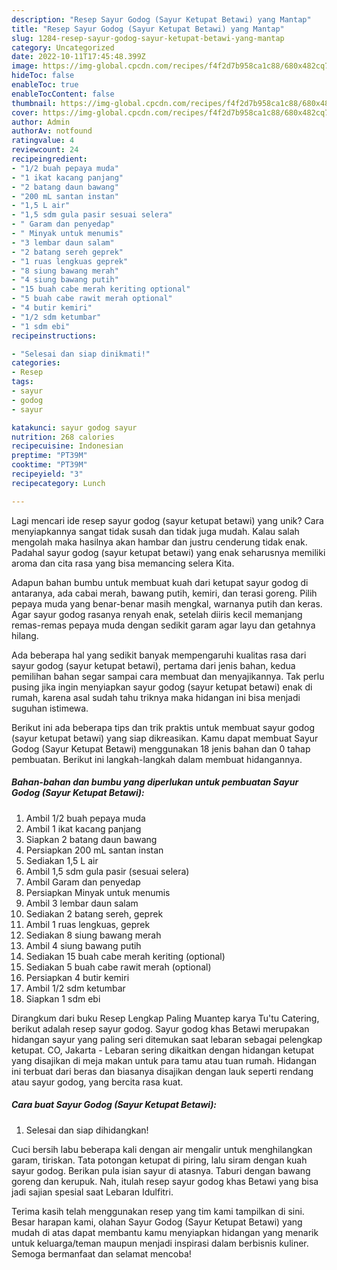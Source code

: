 ```yaml
---
description: "Resep Sayur Godog (Sayur Ketupat Betawi) yang Mantap"
title: "Resep Sayur Godog (Sayur Ketupat Betawi) yang Mantap"
slug: 1284-resep-sayur-godog-sayur-ketupat-betawi-yang-mantap
category: Uncategorized
date: 2022-10-11T17:45:48.399Z
image: https://img-global.cpcdn.com/recipes/f4f2d7b958ca1c88/680x482cq70/sayur-godog-sayur-ketupat-betawi-foto-resep-utama.jpg
hideToc: false
enableToc: true
enableTocContent: false
thumbnail: https://img-global.cpcdn.com/recipes/f4f2d7b958ca1c88/680x482cq70/sayur-godog-sayur-ketupat-betawi-foto-resep-utama.jpg
cover: https://img-global.cpcdn.com/recipes/f4f2d7b958ca1c88/680x482cq70/sayur-godog-sayur-ketupat-betawi-foto-resep-utama.jpg
author: Admin
authorAv: notfound
ratingvalue: 4
reviewcount: 24
recipeingredient:
- "1/2 buah pepaya muda"
- "1 ikat kacang panjang"
- "2 batang daun bawang"
- "200 mL santan instan"
- "1,5 L air"
- "1,5 sdm gula pasir sesuai selera"
- " Garam dan penyedap"
- " Minyak untuk menumis"
- "3 lembar daun salam"
- "2 batang sereh geprek"
- "1 ruas lengkuas geprek"
- "8 siung bawang merah"
- "4 siung bawang putih"
- "15 buah cabe merah keriting optional"
- "5 buah cabe rawit merah optional"
- "4 butir kemiri"
- "1/2 sdm ketumbar"
- "1 sdm ebi"
recipeinstructions:

- "Selesai dan siap dinikmati!"
categories:
- Resep
tags:
- sayur
- godog
- sayur

katakunci: sayur godog sayur 
nutrition: 268 calories
recipecuisine: Indonesian
preptime: "PT39M"
cooktime: "PT39M"
recipeyield: "3"
recipecategory: Lunch

---
```





Lagi mencari ide resep sayur godog (sayur ketupat betawi) yang unik? Cara menyiapkannya sangat tidak susah dan tidak juga mudah. Kalau salah mengolah maka hasilnya akan hambar dan justru cenderung tidak enak. Padahal sayur godog (sayur ketupat betawi) yang enak seharusnya memiliki aroma dan cita rasa yang bisa memancing selera Kita.





Adapun bahan bumbu untuk membuat kuah dari ketupat sayur godog di antaranya, ada cabai merah, bawang putih, kemiri, dan terasi goreng. Pilih pepaya muda yang benar-benar masih mengkal, warnanya putih dan keras. Agar sayur godog rasanya renyah enak, setelah diiris kecil memanjang remas-remas pepaya muda dengan sedikit garam agar layu dan getahnya hilang.

Ada beberapa hal yang sedikit banyak mempengaruhi kualitas rasa dari sayur godog (sayur ketupat betawi), pertama dari jenis bahan, kedua pemilihan bahan segar sampai cara membuat dan menyajikannya. Tak perlu pusing jika ingin menyiapkan sayur godog (sayur ketupat betawi) enak di rumah, karena asal sudah tahu triknya maka hidangan ini bisa menjadi suguhan istimewa.






Berikut ini ada beberapa tips dan trik praktis untuk membuat sayur godog (sayur ketupat betawi) yang siap dikreasikan. Kamu dapat membuat Sayur Godog (Sayur Ketupat Betawi) menggunakan 18 jenis bahan dan 0 tahap pembuatan. Berikut ini langkah-langkah dalam membuat hidangannya.

<!--inarticleads1-->

##### Bahan-bahan dan bumbu yang diperlukan untuk pembuatan Sayur Godog (Sayur Ketupat Betawi):

1. Ambil 1/2 buah pepaya muda
1. Ambil 1 ikat kacang panjang
1. Siapkan 2 batang daun bawang
1. Persiapkan 200 mL santan instan
1. Sediakan 1,5 L air
1. Ambil 1,5 sdm gula pasir (sesuai selera)
1. Ambil  Garam dan penyedap
1. Persiapkan  Minyak untuk menumis
1. Ambil 3 lembar daun salam
1. Sediakan 2 batang sereh, geprek
1. Ambil 1 ruas lengkuas, geprek
1. Sediakan 8 siung bawang merah
1. Ambil 4 siung bawang putih
1. Sediakan 15 buah cabe merah keriting (optional)
1. Sediakan 5 buah cabe rawit merah (optional)
1. Persiapkan 4 butir kemiri
1. Ambil 1/2 sdm ketumbar
1. Siapkan 1 sdm ebi


Dirangkum dari buku Resep Lengkap Paling Muantep karya Tu&#39;tu Catering, berikut adalah resep sayur godog. Sayur godog khas Betawi merupakan hidangan sayur yang paling seri ditemukan saat lebaran sebagai pelengkap ketupat. CO, Jakarta - Lebaran sering dikaitkan dengan hidangan ketupat yang disajikan di meja makan untuk para tamu atau tuan rumah. Hidangan ini terbuat dari beras dan biasanya disajikan dengan lauk seperti rendang atau sayur godog, yang bercita rasa kuat. 

<!--inarticleads2-->

##### Cara buat Sayur Godog (Sayur Ketupat Betawi):


1. Selesai dan siap dihidangkan!

Cuci bersih labu beberapa kali dengan air mengalir untuk menghilangkan garam, tiriskan. Tata potongan ketupat di piring, lalu siram dengan kuah sayur godog. Berikan pula isian sayur di atasnya. Taburi dengan bawang goreng dan kerupuk. Nah, itulah resep sayur godog khas Betawi yang bisa jadi sajian spesial saat Lebaran Idulfitri. 

Terima kasih telah menggunakan resep yang tim kami tampilkan di sini. Besar harapan kami, olahan Sayur Godog (Sayur Ketupat Betawi) yang mudah di atas dapat membantu kamu menyiapkan hidangan yang menarik untuk keluarga/teman maupun menjadi inspirasi dalam berbisnis kuliner. Semoga bermanfaat dan selamat mencoba!
